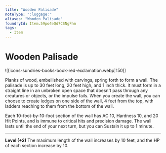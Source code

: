 ```yaml
---
title: "Wooden Palisade"
noteType: ":luggage:"
aliases: "Wooden Palisade"
foundryId: Item.59po4eQd7CSNgFhn
tags:
  - Item
---
```


# Wooden Palisade
![[icons-sundries-books-book-red-exclamation.webp|150]]

Planks of wood, embellished with carvings, spring forth to form a wall. The palisade is up to 30 feet long, 20 feet high, and 1 inch thick. It must form in a straight line in an unbroken open space that doesn't pass through any creatures or objects, or the impulse fails. When you create the wall, you can choose to create ledges on one side of the wall, 4 feet from the top, with ladders reaching to them from the bottom of the wall.

Each 10-foot-by-10-foot section of the wall has AC 10, Hardness 10, and 20 Hit Points, and is immune to critical hits and precision damage. The wall lasts until the end of your next turn, but you can Sustain it up to 1 minute.

* * *

**Level (+2)** The maximum length of the wall increases by 10 feet, and the HP of each section increase by 10.
